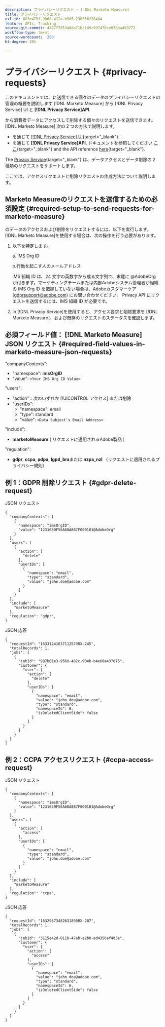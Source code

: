 ```yaml
---
description: プライバシーリクエスト — [!DNL Marketo Measure]
title: プライバシーリクエスト
exl-id: 883e475f-9868-412a-b505-230556f38484
feature: APIs, Tracking
source-git-commit: 4787f765348da71bc149c997470ce678ba498772
workflow-type: tm+mt
source-wordcount: '250'
ht-degree: 20%

---
```


# プライバシーリクエスト {#privacy-requests}

このドキュメントでは、に送信できる個々のデータのプライバシーリクエストの管理の概要を説明します [!DNL Marketo Measure] から [!DNL Privacy Service] UI と **[!DNL Privacy Service]API**.

から消費者データにアクセスして削除する個々のリクエストを送信できます。 [!DNL Marketo Measure] 次の 2 つの方法で説明します。

* を通じて [[!DNL Privacy Service] UI](https://experienceleague.adobe.com/docs/experience-platform/privacy/ui/overview.html){target="_blank"}.
* を通じて **[!DNL Privacy Service]API**. ドキュメントを参照してください [ここ](https://experienceleague.adobe.com/docs/experience-platform/privacy/api/overview.html){target="_blank"} and the API reference [here](https://developer.adobe.com/experience-platform-apis/references/privacy-service/){target="_blank"}.

The [Privacy Service](https://experienceleague.adobe.com/docs/experience-platform/privacy/home.html?lang=ja){target="_blank"} は、データアクセスとデータ削除の 2 種類のリクエストをサポートします。

ここでは、アクセスリクエストと削除リクエストの作成方法について説明します。

## Marketo Measureのリクエストを送信するための必須設定 {#required-setup-to-send-requests-for-marketo-measure}

のデータのアクセスおよび削除をリクエストするには、以下を実行します。 [!DNL Marketo Measure]を使用する場合は、次の操作を行う必要があります。

1. 以下を特定します。

   a. IMS Org ID

   b.行動を起こす人のメールアドレス

   IMS 組織 ID は、24 文字の英数字から成る文字列で、末尾に @AdobeOrg が付きます。マーケティングチームまたは内部Adobeシステム管理者が組織の IMS Org ID を把握していない場合は、Adobeカスタマーケア (gdprsupport@adobe.com) にお問い合わせください。 Privacy API にリクエストを送信するには、IMS 組織 ID が必要です。

1. In [!DNL Privacy Service]を使用すると、アクセス要求と削除要求を [!DNL Marketo Measure]、および既存のリクエストのステータスを確認します。

## 必須フィールド値： [!DNL Marketo Measure] JSON リクエスト {#required-field-values-in-marketo-measure-json-requests}

&quot;companyContexts&quot;:

* &quot;namespace&quot;: **imsOrgID**
* &quot;value&quot;: `<Your IMS Org ID Value>`

&quot;users&quot;:

* &quot;action&quot;：次のいずれか [!UICONTROL アクセス] または削除
* &quot;userIDs&quot;:
   * &quot;namespace&quot;: email
   * &quot;type&quot;: standard
   * &quot;value&quot;: `<Data Subject's Email Address>`

&quot;include&quot;:

* **marketoMeasure** ( リクエストに適用されるAdobe製品 )

&quot;regulation&quot;:

* **gdpr**, **ccpa**, **pdpa**, **lgpd_bra**&#x200B;または **nzpa_nzl** （リクエストに適用されるプライバシー規則）

## 例 1：GDPR 削除リクエスト {#gdpr-delete-request}

JSON リクエスト

```text
{
  "companyContexts": [
    {
      "namespace": "imsOrgID",
      "value": "1231659F56A68A8B7F000101@AdobeOrg"
    }
  ],
  "users": [
    {
      "action": [
        "delete"
      ],
      "userIDs": [
        {
          "namespace": "email",
          "type": "standard",
          "value": "john.doe@adobe.com"
        }
      ]
    }
  ],
  "include": [
    "marketoMeasure"
  ],
  "regulation": "gdpr",
}
```

JSON 応答

```text
{
  "requestId": "16331241037112570RX-245",
  "totalRecords": 1,
  "jobs": [
    {
      "jobId": "997b01e3-9568-402c-904b-b4e60a437875",
      "customer": {
        "user": {
          "action": [
            "delete"
          ],
          "userIDs": [
            {
              "namespace": "email",
              "value": "john.doe@adobe.com",
              "type": "standard",
              "namespaceId": 6,
              "isDeletedClientSide": false
            }
          ]
        }
      }
    }
  ]
}
```

## 例 2：CCPA アクセスリクエスト {#ccpa-access-request}

JSON リクエスト

```text
{
  "companyContexts": [
    {
      "namespace": "imsOrgID",
      "value": "1231659F56A68A8B7F000101@AdobeOrg"
    }
  ],
  "users": [
    {
      "action": [
        "access"
      ],
      "userIDs": [
        {
          "namespace": "email",
          "type": "standard",
          "value": "john.doe@adobe.com"
        }
      ]
    }
  ],
  "include": [
    "marketoMeasure"
  ],
  "regulation": "ccpa",
}
```

JSON 応答

```text
{
  "requestId": "16329573462631890RX-207",
  "totalRecords": 1,
  "jobs": [
    {
      "jobId": "3115e42d-011b-47ab-a2b0-ed4356af4d3e",
      "customer": {
        "user": {
          "action": [
            "access"
          ],
          "userIDs": [
            {
              "namespace": "email",
              "value": "john.doe@adobe.com",
              "type": "standard",
              "namespaceId": 6,
              "isDeletedClientSide": false
            }
          ]
        }
      }
    }
  ]
}
```
